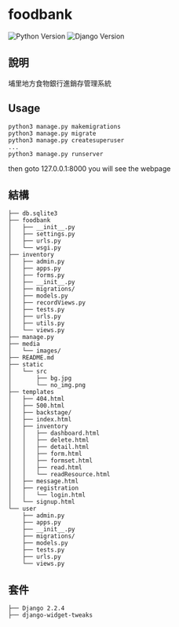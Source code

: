 # foodbank

![Python Version](https://img.shields.io/badge/Python-3.6-green.svg)
![Django Version](https://img.shields.io/badge/django-2.2.4-green.svg)

## 說明

埔里地方食物銀行進銷存管理系統

## Usage

```
python3 manage.py makemigrations
python3 manage.py migrate
python3 manage.py createsuperuser
...
python3 manage.py runserver
```
then goto 127.0.0.1:8000 you will see the webpage

## 結構

```
├── db.sqlite3
├── foodbank
│   ├── __init__.py
│   ├── settings.py
│   ├── urls.py
│   └── wsgi.py
├── inventory
│   ├── admin.py
│   ├── apps.py
│   ├── forms.py
│   ├── __init__.py
│   ├── migrations/
│   ├── models.py
│   ├── recordViews.py
│   ├── tests.py
│   ├── urls.py
│   ├── utils.py
│   └── views.py
├── manage.py
├── media
│   └── images/
├── README.md
├── static
│   └── src
│       ├── bg.jpg
│       └── no_img.png
├── templates
│   ├── 404.html
│   ├── 500.html
│   ├── backstage/
│   ├── index.html
│   ├── inventory
│   │   ├── dashboard.html
│   │   ├── delete.html
│   │   ├── detail.html
│   │   ├── form.html
│   │   ├── formset.html
│   │   ├── read.html
│   │   └── readResource.html
│   ├── message.html
│   ├── registration
│   │   └── login.html
│   └── signup.html
└── user
    ├── admin.py
    ├── apps.py
    ├── __init__.py
    ├── migrations/
    ├── models.py
    ├── tests.py
    ├── urls.py
    └── views.py
```
## 套件

```
├── Django 2.2.4
├── django-widget-tweaks 
```

